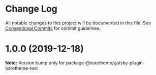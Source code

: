 # Change Log

All notable changes to this project will be documented in this file.
See [Conventional Commits](https://conventionalcommits.org) for commit guidelines.

# 1.0.0 (2019-12-18)

**Note:** Version bump only for package @baretheme/gatsby-plugin-baretheme-text
